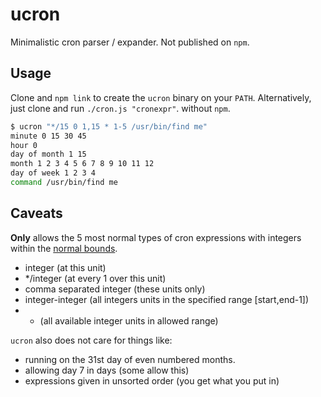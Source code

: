 # ucron
Minimalistic cron parser / expander. Not published on `npm`.

## Usage
Clone and `npm link` to create the `ucron` binary on your `PATH`.
Alternatively, just clone and run `./cron.js "cronexpr"`. without `npm`.

```sh
$ ucron "*/15 0 1,15 * 1-5 /usr/bin/find me"
minute 0 15 30 45
hour 0
day of month 1 15
month 1 2 3 4 5 6 7 8 9 10 11 12
day of week 1 2 3 4
command /usr/bin/find me
```

## Caveats
**Only** allows the 5 most normal types of cron expressions with integers within the [normal bounds](https://en.wikipedia.org/wiki/Cron#Overview).

- integer (at this unit)
- */integer (at every 1 over this unit)
- comma separated integer (these units only)
- integer-integer (all integers units in the specified range [start,end-1])
- * (all available integer units in allowed range)

`ucron` also does not care for things like:

- running on the 31st day of even numbered months.
- allowing day 7 in days (some allow this)
- expressions given in unsorted order (you get what you put in)
